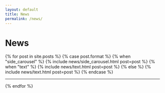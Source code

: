 ```yaml
---
layout: default
title: News
permalink: /news/
---
```


<h1 class="news-title">News</h1>

<div class="news-container">
  {% for post in site.posts %}
    {% case post.format %}
      {% when "side_carousel" %}
        {% include news/side_carousel.html post=post %}
      {% when "text" %}
        {% include news/text.html post=post %}
      {% else %}
        {% include news/text.html post=post %}
    {% endcase %}
    <hr class="post-divider">
  {% endfor %}
</div>